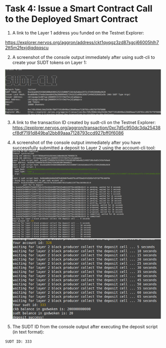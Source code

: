 # Task 4: Issue a Smart Contract Call to the Deployed Smart Contract

1) A link to the Layer 1 address you funded on the Testnet Explorer:

https://explorer.nervos.org/aggron/address/ckt1qyqgz3zd87sgcj66005hlh72tt5m2fexjdjqdqqscu

2) A screenshot of the console output immediately after using sudt-cli to create your SUDT tokens on Layer 1:

![sudt-cli output](./issue.png)

3) A link to the transaction ID created by sudt-cli on the Testnet Explorer:
https://explorer.nervos.org/aggron/transaction/0xc7d5c950dc3da25438cf8df7191d849ba12bb89aaa7128793ccd927bff0f6086

4) A screenshot of the console output immediately after you have successfully submitted a deposit to Layer 2 using the account-cli tool:
![layer2 deposit output](./layer2_1.png)
![layer2 deposit output 2](./layer2_2.png)

5) The SUDT ID from the console output after executing the deposit script (in text format):
 ```
 SUDT ID: 333
 ```
